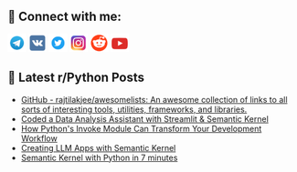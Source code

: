 ## 🔎 Connect with me:
[<img src="https://github.com/bullbesh/bullbesh/blob/main/images/Telegram.png" width="32" height="32" />](https://t.me/bullbesh)
[<img src="https://github.com/bullbesh/bullbesh/blob/main/images/VK.png" width="32" height="32" />](https://vk.com/bullbesh)
[<img src="https://github.com/bullbesh/bullbesh/blob/main/images/Twitter.png" width="32" height="32" />](https://twitter.com/bullbesh1)
[<img src="https://github.com/bullbesh/bullbesh/blob/main/images/Instagram.png" width="32" height="32" />](https://www.instagram.com/bullbesh)
[<img src="https://github.com/bullbesh/bullbesh/blob/main/images/Reddit.png" width="32" height="32" />](https://www.reddit.com/user/bullbesh)
[<img src="https://github.com/bullbesh/bullbesh/blob/main/images/YouTube.png" width="32" height="32" />](https://www.youtube.com/channel/UCtfjRs6uzgq5mfm8S06WTcg)

## 📕 Latest r/Python Posts
<!-- BLOG-POST-LIST:START -->
- [GitHub - rajtilakjee/awesomelists: An awesome collection of links to all sorts of interesting tools, utilities, frameworks, and libraries.](https://www.reddit.com/r/Python/comments/17p6weg/github_rajtilakjeeawesomelists_an_awesome/)
- [Coded a Data Analysis Assistant with Streamlit &amp; Semantic Kernel](https://www.reddit.com/r/Python/comments/17p3cpi/coded_a_data_analysis_assistant_with_streamlit/)
- [How Python&#39;s Invoke Module Can Transform Your Development Workflow](https://www.reddit.com/r/Python/comments/17oz5rl/how_pythons_invoke_module_can_transform_your/)
- [Creating LLM Apps with Semantic Kernel](https://www.reddit.com/r/Python/comments/17oxz7e/creating_llm_apps_with_semantic_kernel/)
- [Semantic Kernel with Python in 7 minutes](https://www.reddit.com/r/Python/comments/17oxigr/semantic_kernel_with_python_in_7_minutes/)
<!-- BLOG-POST-LIST:END -->
